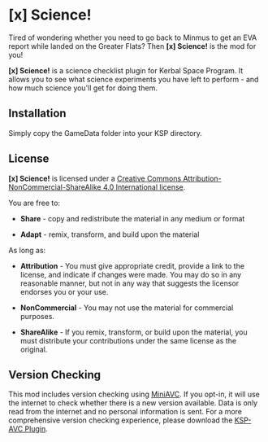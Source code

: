 [x] Science!
============

Tired of wondering whether you need to go back to Minmus to get an EVA report while landed on the Greater Flats? Then **[x] Science!** is the mod for you!

**[x] Science!** is a science checklist plugin for Kerbal Space Program. It allows you to see what science experiments you have left to perform - and how much science you'll get for doing them.

Installation
------------

Simply copy the GameData folder into your KSP directory.

License
------

**[x] Science!** is licensed under a [Creative Commons Attribution-NonCommercial-ShareAlike 4.0 International license][1].

You are free to:  

 * **Share** - copy and redistribute the material in any medium or format

 * **Adapt** - remix, transform, and build upon the material

As long as:

 * **Attribution** - You must give appropriate credit, provide a link to the license, and indicate if changes were made. You may do so in any reasonable manner, but not in any way that suggests the licensor endorses you or your use.

 * **NonCommercial** - You may not use the material for commercial purposes.

 * **ShareAlike** - If you remix, transform, or build upon the material, you must distribute your contributions under the same license as the original.


Version Checking
---

This mod includes version checking using [MiniAVC][2]. If you opt-in, it will use the internet to check whether there is a new version available. Data is only read from the internet and no personal information is sent. For a more comprehensive version checking experience, please download the [KSP-AVC Plugin][2].

[1]:http://creativecommons.org/licenses/by-nc-sa/4.0/
[2]:http://forum.kerbalspaceprogram.com/threads/79745